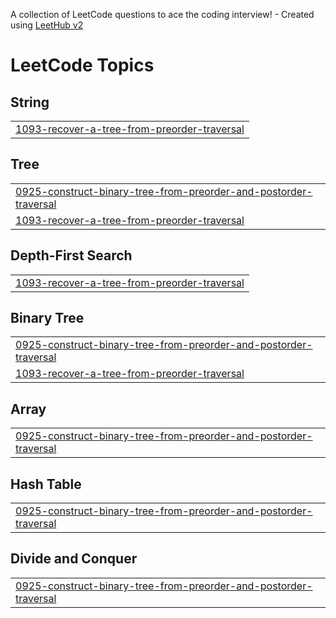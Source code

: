 A collection of LeetCode questions to ace the coding interview! - Created using [LeetHub v2](https://github.com/arunbhardwaj/LeetHub-2.0)
<!---LeetCode Topics Start-->
# LeetCode Topics
## String
|  |
| ------- |
| [1093-recover-a-tree-from-preorder-traversal](https://github.com/harsh-srivastv/Feburary-Leetcode-Challenge-2025/tree/master/1093-recover-a-tree-from-preorder-traversal) |
## Tree
|  |
| ------- |
| [0925-construct-binary-tree-from-preorder-and-postorder-traversal](https://github.com/harsh-srivastv/Feburary-Leetcode-Challenge-2025/tree/master/0925-construct-binary-tree-from-preorder-and-postorder-traversal) |
| [1093-recover-a-tree-from-preorder-traversal](https://github.com/harsh-srivastv/Feburary-Leetcode-Challenge-2025/tree/master/1093-recover-a-tree-from-preorder-traversal) |
## Depth-First Search
|  |
| ------- |
| [1093-recover-a-tree-from-preorder-traversal](https://github.com/harsh-srivastv/Feburary-Leetcode-Challenge-2025/tree/master/1093-recover-a-tree-from-preorder-traversal) |
## Binary Tree
|  |
| ------- |
| [0925-construct-binary-tree-from-preorder-and-postorder-traversal](https://github.com/harsh-srivastv/Feburary-Leetcode-Challenge-2025/tree/master/0925-construct-binary-tree-from-preorder-and-postorder-traversal) |
| [1093-recover-a-tree-from-preorder-traversal](https://github.com/harsh-srivastv/Feburary-Leetcode-Challenge-2025/tree/master/1093-recover-a-tree-from-preorder-traversal) |
## Array
|  |
| ------- |
| [0925-construct-binary-tree-from-preorder-and-postorder-traversal](https://github.com/harsh-srivastv/Feburary-Leetcode-Challenge-2025/tree/master/0925-construct-binary-tree-from-preorder-and-postorder-traversal) |
## Hash Table
|  |
| ------- |
| [0925-construct-binary-tree-from-preorder-and-postorder-traversal](https://github.com/harsh-srivastv/Feburary-Leetcode-Challenge-2025/tree/master/0925-construct-binary-tree-from-preorder-and-postorder-traversal) |
## Divide and Conquer
|  |
| ------- |
| [0925-construct-binary-tree-from-preorder-and-postorder-traversal](https://github.com/harsh-srivastv/Feburary-Leetcode-Challenge-2025/tree/master/0925-construct-binary-tree-from-preorder-and-postorder-traversal) |
<!---LeetCode Topics End-->